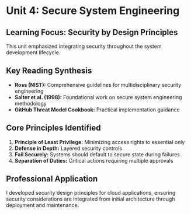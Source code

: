 # Unit 4: Secure System Engineering

## Learning Focus: Security by Design Principles
This unit emphasized integrating security throughout the system development lifecycle.

## Key Reading Synthesis
- **Ross (NIST):** Comprehensive guidelines for multidisciplinary security engineering
- **Salter et al. (1998):** Foundational work on secure system engineering methodology
- **GitHub Threat Model Cookbook:** Practical implementation guidance

## Core Principles Identified
1. **Principle of Least Privilege:** Minimizing access rights to essential only
2. **Defense in Depth:** Layered security controls
3. **Fail Securely:** Systems should default to secure state during failures
4. **Separation of Duties:** Critical actions requiring multiple approvals

## Professional Application
I developed security design principles for cloud applications, ensuring security considerations are integrated from initial architecture through deployment and maintenance.